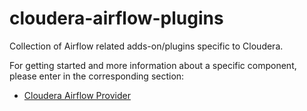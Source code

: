 # cloudera-airflow-plugins

Collection of Airflow related adds-on/plugins specific to Cloudera.

For getting started and more information about a specific component, please enter in the corresponding section:
* [Cloudera Airflow Provider](cloudera_airflow_provider/README.md)
